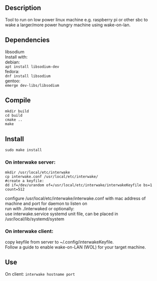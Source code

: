 ## Description
Tool to run on low power linux machine e.g. raspberry pi or other sbc to wake a larger/more power hungry machine using wake-on-lan.

## Dependencies

libsodium  
Install with:  
debian:  
`apt install libsodium-dev`  
fedora:  
`dnf install libsodium`  
gentoo:  
`emerge dev-libs/libsodium`  

## Compile

```
mkdir build
cd build
cmake ..
make
```

## Install

`sudo make install`

### On interwake server:

```
mkdir /usr/local/etc/interwake
cp interwake.conf /usr/local/etc/interwake/
#create a keyfile:
dd if=/dev/urandom of=/usr/local/etc/interwake/interwakeKeyfile bs=1 count=512
```
configure /usr/local/etc/interwake/interwake.conf with mac address of machine and port for daemon to listen on  
run with ./interwaked or optionally:  
use interwake.service systemd unit file, can be placed in /usr/local/lib/systemd/system


### On interwake client:

copy keyfile from server to ~/.config/interwakeKeyfile.  
Follow a guide to enable wake-on-LAN (WOL) for your target machine.

## Use
On client: `interwake hostname port`
